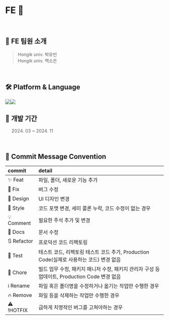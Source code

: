 # FE 🙂
<br>

## 👥 FE 팀원 소개
> Hongik univ. 박유빈
> <br>
> Hongik univ. 백소은
<br>

## 🛠️ Platform & Language
<img src="https://img.shields.io/badge/Android Studio-3DDC84?style=for-the-badge&logo=android studio&logoColor=white"><img src="https://img.shields.io/badge/Kotlin-7F52FF?style=for-the-badge&logo=kotlin&logoColor=white">
<br>

## 🐬 개발 기간
> 2024. 03 ~ 2024. 11
<br>

## 💬 Commit Message Convention
|commit|detail|
|:------|:---|
|✨ Feat|파일, 폴더, 새로운 기능 추가|
|🐛 Fix|버그 수정|
|🎨 Design|UI 디자인 변경|
|💄 Style|코드 포맷 변경, 세미 콜론 누락, 코드 수정이 없는 경우|
|💡 Comment|필요한 주석 추가 및 변경|
|📝 Docs|문서 수정|
|🔃 Refactor|프로덕션 코드 리팩토링|
|🎾 Test|테스트 코드, 리펙토링 테스트 코드 추가, Production Code(실제로 사용하는 코드) 변경 없음|
|🐚 Chore|빌드 업무 수정, 패키지 매니저 수정, 패키지 관리자 구성 등 업데이트, Production Code 변경 없음|
|ℹ️ Rename|파일 혹은 폴더명을 수정하거나 옮기는 작업만 수행한 경우|
|🔥 Remove|파일 등을 삭제하는 작업만 수행한 경우|
|⚠️ !HOTFIX|급하게 치명적인 버그를 고쳐야하는 경우|
